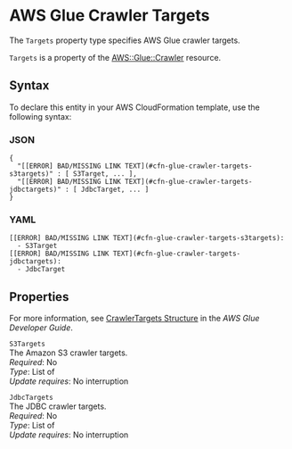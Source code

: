 # AWS Glue Crawler Targets<a name="aws-properties-glue-crawler-targets"></a>

<a name="aws-properties-glue-crawler-targets-description"></a>The `Targets` property type specifies AWS Glue crawler targets\.

<a name="aws-properties-glue-crawler-targets-inheritance"></a> `Targets` is a property of the [AWS::Glue::Crawler](aws-resource-glue-crawler.md) resource\.

## Syntax<a name="aws-properties-glue-crawler-targets-syntax"></a>

To declare this entity in your AWS CloudFormation template, use the following syntax:

### JSON<a name="aws-properties-glue-crawler-targets-syntax.json"></a>

```
{
  "[[ERROR] BAD/MISSING LINK TEXT](#cfn-glue-crawler-targets-s3targets)" : [ S3Target, ... ],
  "[[ERROR] BAD/MISSING LINK TEXT](#cfn-glue-crawler-targets-jdbctargets)" : [ JdbcTarget, ... ]
}
```

### YAML<a name="aws-properties-glue-crawler-targets-syntax.yaml"></a>

```
[[ERROR] BAD/MISSING LINK TEXT](#cfn-glue-crawler-targets-s3targets): 
  - S3Target
[[ERROR] BAD/MISSING LINK TEXT](#cfn-glue-crawler-targets-jdbctargets): 
  - JdbcTarget
```

## Properties<a name="aws-properties-glue-crawler-targets-properties"></a>

For more information, see [CrawlerTargets Structure](http://docs.aws.amazon.com/glue/latest/dg/aws-glue-api-crawler-crawling.html#aws-glue-api-crawler-crawling-CrawlerTargets) in the *AWS Glue Developer Guide*\.

`S3Targets`  
The Amazon S3 crawler targets\.  
 *Required*: No  
 *Type*: List of   
 *Update requires*: No interruption 

`JdbcTargets`  
The JDBC crawler targets\.  
 *Required*: No  
 *Type*: List of   
 *Update requires*: No interruption 